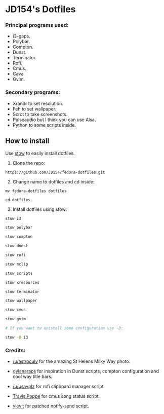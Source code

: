 # JD154's Dotfiles

### Principal programs used:

- i3-gaps.
- Polybar.
- Compton.
- Dunst.
- Terminator.
- Rofi.
- Cmus.
- Cava.
- Gvim.

### Secondary programs: 

- Xrandr to set resolution.
- Feh to set wallpaper.
- Scrot to take screenshots.
- Pulseaudio but I think you can use Alsa.
- Python to some scripts inside.

## How to install

Use [stow](http://brandon.invergo.net/news/2012-05-26-using-gnu-stow-to-manage-your-dotfiles.html) to easily install dotfiles.

1. Clone the repo:

```
https://github.com/JD154/fedora-dotfiles.git
```

2. Change name to dotfiles and cd inside:

```
mv fedora-dotfiles dotfiles

cd dotfiles
```

3. Install dotfiles using stow:

```sh
stow i3

stow polybar

stow compton

stow dunst

stow rofi

stow mclip

stow scripts

stow xresources

stow terminator

stow wallpaper

stow cmus

stow gvim

# If you want to unistall some configuration use -D:

stow -D i3
```

### Credits:

- [/u/astroculv](https://www.reddit.com/r/EarthPorn/comments/5qtv0w/funny_how_we_gravitate_towards_the_things_that/) for the amazing St Helens Milky Way photo.

- [dylanaraps](https://github.com/dylanaraps/) for inspiration in Dunst scripts, compton configuration and cool way title bars.

- [/u/usayplz](https://www.reddit.com/r/unixporn/comments/4p5aom/rofi_clipboard_manager/) for rofi clipboard manager script.

- [Travis Poppe](https://github.com/cmus/cmus/wiki/status_diplay_notify_send.py) for cmus song status script.

- [vlevit](https://github.com/vlevit/notify-send.sh) for patched notify-send script.